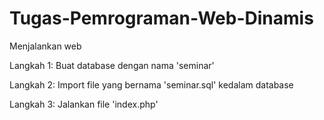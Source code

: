 # Tugas-Pemrograman-Web-Dinamis

Menjalankan web

Langkah 1:
	Buat database dengan nama 'seminar'

Langkah 2: 
	Import file yang bernama 'seminar.sql' kedalam database

Langkah 3:
	Jalankan file 'index.php'
